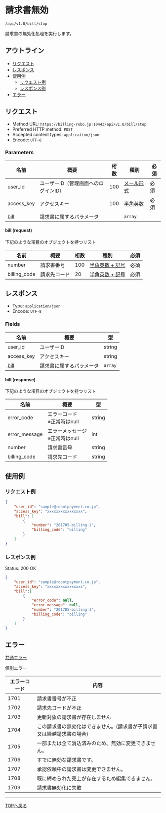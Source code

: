 # 請求書無効

`/api/v1.0/bill/stop`

請求書の無効化処理を実行します。

## アウトライン

- [リクエスト](#リクエスト)
- [レスポンス](#レスポンス)
- [使用例](#使用例)
  - [リクエスト例](#リクエスト例)
  - [レスポンス例](#レスポンス例)
- [エラー](#エラー)

## リクエスト
- Method URL: `https://billing-robo.jp:10443/api/v1.0/bill/stop`
- Preferred HTTP method: `POST`
- Accepted content types: `application/json`
- Encode: `UTF-8`

### Parameters

| 名前                  | 概要                                 | 桁数 | 種別                          | 必須 |
| --------------------- | ------------------------------------ | ---- | ----------------------------- | ---- |
| user_id               | ユーザーID（管理画面へのログインID） | 100  | [メール形式](../../index.md#種別) | 必須 |
| access_key            | アクセスキー                         | 100  | [半角英数](../../index.md#種別)   | 必須 |
| [bill](#bill-request) | 請求書に属するパラメータ             |      | `array`                 |      |

#### bill (request)

下記のような項目のオブジェクトを持つリスト

| 名前         | 概要         | 桁数 | 種別                               | 必須 |
| ------------ | ------------ | ---- | ---------------------------------- | ---- |
| number       | 請求書番号   | 100  | [半角英数 + 記号](../../index.md#種別) | 必須 |
| billing_code | 請求先コード | 20   | [半角英数 + 記号](../../index.md#種別) | 必須 |


## レスポンス

- Type: `application/json`
- Encode: `UTF-8`

### Fields

| 名前                   | 概要                     | 型            |
| ---------------------- | ------------------------ | ------------- |
| user_id                | ユーザーID               | string        |
| access_key             | アクセスキー             | string        |
| [bill](#bill-response) | 請求書に属するパラメータ | `array` |

#### bill (response)

下記のような項目のオブジェクトを持つリスト

| 名前          | 概要                                | 型     |
| ------------- | ----------------------------------- | ------ |
| error_code    | エラーコード <br> ※正常時はnull     | string |
| error_message | エラーメッセージ <br> ※正常時はnull | int    |
| number        | 請求書番号                          | string |
| billing_code  | 請求先コード                        | string |


## 使用例

### リクエスト例

```json
{
    "user_id": "sample@robotpayment.co.jp",
    "access_key": "xxxxxxxxxxxxxxxx",
    "bill": [
        {
            "number": "201705-billing-1",
            "billing_code": "billing"
        }
    ]
}
```

### レスポンス例

Status: 200 OK

```json
{
    "user_id": "sample@robotpayment.co.jp",
    "access_key": "xxxxxxxxxxxxxxxx",
    "bill":[
        {
            "error_code": null,
            "error_message": null,
            "number": "201705-billing-1",
            "billing_code": "billing"
        }
    ]
}

```

## エラー

[共通エラー](../../index.md#共通エラー)

個別エラー

| エラーコード | 内容                                                                   |
| ------------ | ---------------------------------------------------------------------- |
| 1701         | 請求書番号が不正                                                       |
| 1702         | 請求先コードが不正                                                     |
| 1703         | 更新対象の請求書が存在しません                                         |
| 1704         | この請求書の無効化はできません。(請求書が子請求書又は繰越請求書の場合) |
| 1705         | 一部または全て消込済みのため、無効に変更できません。                   |
| 1706         | すでに無効な請求書です。                                               |
| 1707         | 承認依頼中の請求書は変更できません。                                   |
| 1708         | 既に締められた売上が存在するため編集できません。                       |
| 1709         | 請求書無効化に失敗                                                     |

----

[TOPへ戻る](../../index.md)
